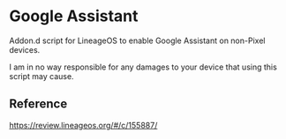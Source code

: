 Google Assistant
================

Addon.d script for LineageOS to enable Google Assistant on non-Pixel devices.

I am in no way responsible for any damages to your device that using this script
may cause.

## Reference
https://review.lineageos.org/#/c/155887/